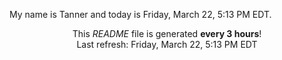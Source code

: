 My name is Tanner and today is Friday, March 22, 5:13 PM EDT.

<p align="center">This <i>README</i> file is generated <b>every 3 hours</b>!</br>Last refresh: Friday, March 22, 5:13 PM EDT<br /></p>
